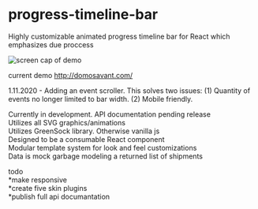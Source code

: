 # progress-timeline-bar

Highly customizable animated progress timeline bar for React which emphasizes due proccess

![screen cap of demo](https://raw.githubusercontent.com/domotang/progress-timeline-bar/master/ptb.jpg)

current demo
http://domosavant.com/

1.11.2020 - Adding an event scroller. This solves two issues: (1) Quantity of events no longer limited to bar width. (2) Mobile friendly.

Currently in development. API documentation pending release\
Utilizes all SVG graphics/animations\
Utilizes GreenSock library. Otherwise vanilla js\
Designed to be a consumable React component\
Modular template system for look and feel customizations\
Data is mock garbage modeling a returned list of shipments

todo\
*make responsive\
*create five skin plugins\
\*publish full api documantation
